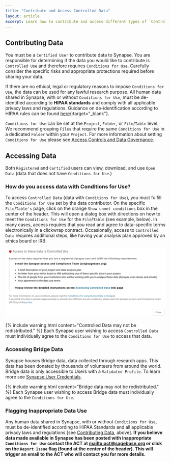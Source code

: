 ```yaml
---
title: "Contribute and Access Controlled Data"
layout: article
excerpt: Learn how to contribute and access different types of `Controlled Data`.
---
```


<a name="contributing-data"></a>

## Contributing Data
You must be a `Certified User` to contribute data to Synapse. You are responsible for determining if the data you would like to contribute is `Controlled Use` and therefore requires `Conditions for Use`. Carefully consider the specific risks and appropriate protections required before sharing your data. 

If there are no ethical, legal or regulatory reasons to impose `Conditions for Use`, the data can be used for any lawful research purpose. All human data shared in Synapse, with or without `Conditions for Use`, must be de-identified according to **HIPAA standards** and comply with all applicable privacy laws and regulations. Guidance on de-identification according to HIPAA rules can be found [here](http://www.hhs.gov/ocr/privacy){:target="_blank"}. 

`Conditions for Use` can be set at the `Project`, `Folder`, or `File`/`Table` level. We recommend grouping `Files` that require the same `Conditions for Use` in a dedicated `Folder` within your `Project`. For more information about setting `Conditions for Use` please see [Access Controls and Data Governance](/articles/access_controls.html).

<a name="accessing-data"></a>

## Accessing Data

Both `Registered` and `Certified` users can view, download, and use `Open Data` (data that does not have `Conditions for Use`.)

<a name="access-data-with-conditions-for-use"></a>

### How do you access data with Conditions for Use? 

To access `Controlled Data` (data with `Conditions for Use`), you must fulfill the `Conditions for Use` set by the data contributor. On the specific `File`/`Table's` page, click on the orange `Show unmet conditions` box in the center of the header. This will open a dialog box with directions on how to meet the `Conditions for Use` for the `File`/`Table` (see example, below). In many cases, access requires that you read and agree to data-specific terms electronically in a clickwrap contract. Occasionally, access to `Controlled Data` requires additional steps, like having your analysis plan approved by an ethics board or IRB. 

![accessing data dialog box](/assets/images/accessing_data.png)

{% include warning.html content="Controlled Data may not be redistributed." %}
Each Synapse user wishing to access `Controlled Data` must individually agree to the `Conditions for Use` to access that data.

### Accessing Bridge Data

Synapse houses Bridge data, data collected through research apps. This data has been donated by thousands of volunteers 
from around the world. Bridge data is only accessible to Users with a `Validated Profile`. To learn more see [Synapse User Credentials](/articles/accounts_certified_users_and_profile_validation.html#validated-profile). 

{% include warning.html content="Bridge data may not be redistributed." %}
Each Synapse user wishing to access Bridge data must individually agree to the `Conditions for Use`.

<a name="flagging-inappropriate-data-use"></a>

### Flagging Inappropriate Data Use
Any human data shared in Synapse, with or without `Conditions for Use`, must be de-identified according to HIPAA Standards and 
all applicable privacy laws and regulations [see [Contributing Data](#contributing-data), above]. **If you believe data made available in Synapse has been posted with inappropriate `Conditions for Use` contact the ACT at <mailto:act@sagebase.org> or click on the `Report Issue` flag (found at the center of the header). This will trigger an email to the ACT who will contact you for more details.**

